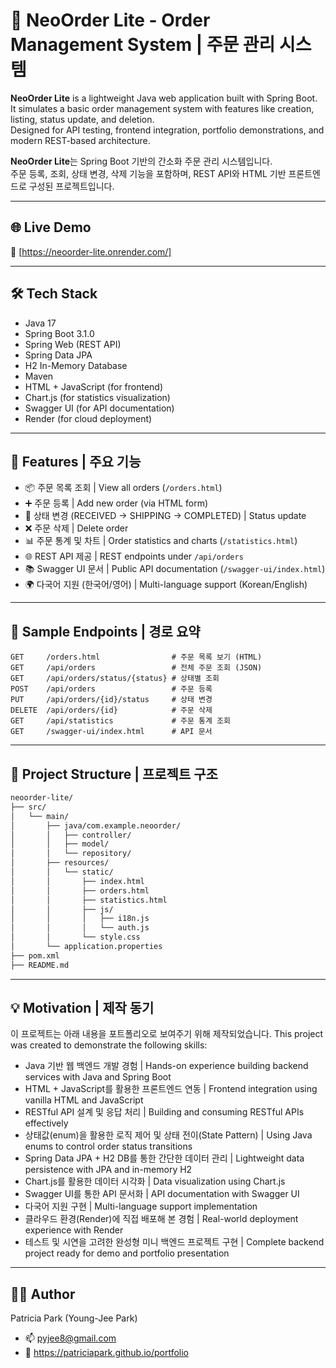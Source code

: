 # 🧱 NeoOrder Lite - Order Management System | 주문 관리 시스템

**NeoOrder Lite** is a lightweight Java web application built with Spring Boot.  
It simulates a basic order management system with features like creation, listing, status update, and deletion.  
Designed for API testing, frontend integration, portfolio demonstrations, and modern REST-based architecture.

**NeoOrder Lite**는 Spring Boot 기반의 간소화 주문 관리 시스템입니다.  
주문 등록, 조회, 상태 변경, 삭제 기능을 포함하며, REST API와 HTML 기반 프론트엔드로 구성된 프로젝트입니다.

---

## 🌐 Live Demo

📎 [https://neoorder-lite.onrender.com/]

---

## 🛠️ Tech Stack

- Java 17
- Spring Boot 3.1.0
- Spring Web (REST API)
- Spring Data JPA
- H2 In-Memory Database
- Maven
- HTML + JavaScript (for frontend)
- Chart.js (for statistics visualization)
- Swagger UI (for API documentation)
- Render (for cloud deployment)

---

## 🚀 Features | 주요 기능

- 📦 주문 목록 조회 | View all orders (`/orders.html`)
- ➕ 주문 등록 | Add new order (via HTML form)
- 🔁 상태 변경 (RECEIVED → SHIPPING → COMPLETED) | Status update
- ❌ 주문 삭제 | Delete order
- 📊 주문 통계 및 차트 | Order statistics and charts (`/statistics.html`)
- 🌐 REST API 제공 | REST endpoints under `/api/orders`
- 📚 Swagger UI 문서 | Public API documentation (`/swagger-ui/index.html`)
- 🌍 다국어 지원 (한국어/영어) | Multi-language support (Korean/English)

---

## 📄 Sample Endpoints | 경로 요약

```http
GET     /orders.html                # 주문 목록 보기 (HTML)
GET     /api/orders                 # 전체 주문 조회 (JSON)
GET     /api/orders/status/{status} # 상태별 조회
POST    /api/orders                 # 주문 등록
PUT     /api/orders/{id}/status     # 상태 변경
DELETE  /api/orders/{id}            # 주문 삭제
GET     /api/statistics             # 주문 통계 조회
GET     /swagger-ui/index.html      # API 문서
```

---

## 📁 Project Structure | 프로젝트 구조

```bash
neoorder-lite/
├── src/
│   └── main/
│       ├── java/com.example.neoorder/
│       │   ├── controller/
│       │   ├── model/
│       │   └── repository/
│       ├── resources/
│       │   └── static/
│       │       ├── index.html
│       │       ├── orders.html
│       │       ├── statistics.html
│       │       ├── js/
│       │       │   ├── i18n.js
│       │       │   └── auth.js
│       │       └── style.css
│       └── application.properties
├── pom.xml
├── README.md
```

---

## 💡 Motivation | 제작 동기
이 프로젝트는 아래 내용을 포트폴리오로 보여주기 위해 제작되었습니다.
This project was created to demonstrate the following skills:
- Java 기반 웹 백엔드 개발 경험 | Hands-on experience building backend services with Java and Spring Boot
- HTML + JavaScript를 활용한 프론트엔드 연동 | Frontend integration using vanilla HTML and JavaScript
- RESTful API 설계 및 응답 처리 | Building and consuming RESTful APIs effectively
- 상태값(enum)을 활용한 로직 제어 및 상태 전이(State Pattern) | Using Java enums to control order status transitions
- Spring Data JPA + H2 DB를 통한 간단한 데이터 관리 | Lightweight data persistence with JPA and in-memory H2
- Chart.js를 활용한 데이터 시각화 | Data visualization using Chart.js
- Swagger UI를 통한 API 문서화 | API documentation with Swagger UI
- 다국어 지원 구현 | Multi-language support implementation
- 클라우드 환경(Render)에 직접 배포해 본 경험 | Real-world deployment experience with Render
- 테스트 및 시연을 고려한 완성형 미니 백엔드 프로젝트 구현 | Complete backend project ready for demo and portfolio presentation

---

## 🧑‍💻 Author
Patricia Park (Young-Jee Park)
- 📫 pyjee8@gmail.com
- 🔗 https://patriciapark.github.io/portfolio